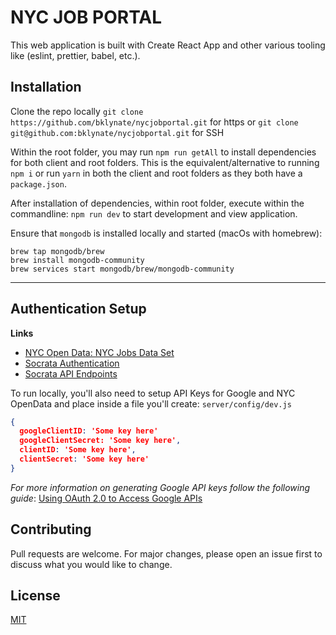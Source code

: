 # NYC JOB PORTAL

This web application is built with Create React App and other various tooling like (eslint, prettier, babel, etc.).

## Installation

Clone the repo locally
`git clone https://github.com/bklynate/nycjobportal.git` for https or `git clone git@github.com:bklynate/nycjobportal.git` for SSH

Within the root folder, you may run `npm run getAll` to install dependencies for both client and root folders. This is the equivalent/alternative to running `npm i` or run `yarn` in both the client and root folders as they both have a `package.json`.

After installation of dependencies, within root folder, execute within the commandline: `npm run dev` to start development and view application.

Ensure that `mongodb` is installed locally and started (macOs with homebrew):

```
brew tap mongodb/brew
brew install mongodb-community
brew services start mongodb/brew/mongodb-community
```

***

## Authentication Setup

**Links**

* [NYC Open Data: NYC Jobs Data Set](https://data.cityofnewyork.us/City-Government/NYC-Jobs/kpav-sd4t)
* [Socrata Authentication](https://dev.socrata.com/docs/authentication.html)
* [Socrata API Endpoints](https://dev.socrata.com/docs/endpoints.html)

To run locally, you'll also need to setup API Keys for Google and NYC OpenData and place inside a file you'll create:
`server/config/dev.js`

```json
{
  googleClientID: 'Some key here'
  googleClientSecret: 'Some key here',
  clientID: 'Some key here',
  clientSecret: 'Some key here'
}

```

*For more information on generating Google API keys follow the following guide*: [Using OAuth 2.0 to Access Google APIs](https://support.google.com/googleapi/answer/6158849?hl=en&ref_topic=7013279)

## Contributing
Pull requests are welcome. For major changes, please open an issue first to discuss what you would like to change.

## License
[MIT](https://choosealicense.com/licenses/mit/)
